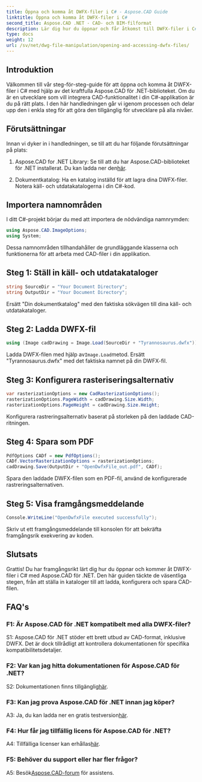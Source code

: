 ```yaml
---
title: Öppna och komma åt DWFX-filer i C# - Aspose.CAD Guide
linktitle: Öppna och komma åt DWFX-filer i C#
second_title: Aspose.CAD .NET - CAD- och BIM-filformat
description: Lär dig hur du öppnar och får åtkomst till DWFX-filer i C# med Aspose.CAD för .NET. Steg-för-steg-guide för sömlös integration i dina applikationer.
type: docs
weight: 12
url: /sv/net/dwg-file-manipulation/opening-and-accessing-dwfx-files/
---
```

## Introduktion

Välkommen till vår steg-för-steg-guide för att öppna och komma åt DWFX-filer i C# med hjälp av det kraftfulla Aspose.CAD för .NET-biblioteket. Om du är en utvecklare som vill integrera CAD-funktionalitet i din C#-applikation är du på rätt plats. I den här handledningen går vi igenom processen och delar upp den i enkla steg för att göra den tillgänglig för utvecklare på alla nivåer.

## Förutsättningar

Innan vi dyker in i handledningen, se till att du har följande förutsättningar på plats:

1.  Aspose.CAD for .NET Library: Se till att du har Aspose.CAD-biblioteket för .NET installerat. Du kan ladda ner den[här](https://releases.aspose.com/cad/net/).

2. Dokumentkatalog: Ha en katalog inställd för att lagra dina DWFX-filer. Notera käll- och utdatakatalogerna i din C#-kod.

## Importera namnområden

I ditt C#-projekt börjar du med att importera de nödvändiga namnrymden:

```csharp
using Aspose.CAD.ImageOptions;
using System;
```

Dessa namnområden tillhandahåller de grundläggande klasserna och funktionerna för att arbeta med CAD-filer i din applikation.

## Steg 1: Ställ in käll- och utdatakataloger

```csharp
string SourceDir = "Your Document Directory";
string OutputDir = "Your Document Directory";
```

Ersätt "Din dokumentkatalog" med den faktiska sökvägen till dina käll- och utdatakataloger.

## Steg 2: Ladda DWFX-fil

```csharp
using (Image cadDrawing = Image.Load(SourceDir + "Tyrannosaurus.dwfx"))
```

 Ladda DWFX-filen med hjälp av`Image.Load`metod. Ersätt "Tyrannosaurus.dwfx" med det faktiska namnet på din DWFX-fil.

## Steg 3: Konfigurera rasteriseringsalternativ

```csharp
var rasterizationOptions = new CadRasterizationOptions();
rasterizationOptions.PageWidth = cadDrawing.Size.Width;
rasterizationOptions.PageHeight = cadDrawing.Size.Height;
```

Konfigurera rastreringsalternativ baserat på storleken på den laddade CAD-ritningen.

## Steg 4: Spara som PDF

```csharp
PdfOptions CADf = new PdfOptions();
CADf.VectorRasterizationOptions = rasterizationOptions;
cadDrawing.Save(OutputDir + "OpenDwfxFile_out.pdf", CADf);
```

Spara den laddade DWFX-filen som en PDF-fil, använd de konfigurerade rastreringsalternativen.

## Steg 5: Visa framgångsmeddelande

```csharp
Console.WriteLine("OpenDwfxFile executed successfully");
```

Skriv ut ett framgångsmeddelande till konsolen för att bekräfta framgångsrik exekvering av koden.

## Slutsats

Grattis! Du har framgångsrikt lärt dig hur du öppnar och kommer åt DWFX-filer i C# med Aspose.CAD för .NET. Den här guiden täckte de väsentliga stegen, från att ställa in kataloger till att ladda, konfigurera och spara CAD-filen.

## FAQ's

### F1: Är Aspose.CAD för .NET kompatibelt med alla DWFX-filer?

S1: Aspose.CAD för .NET stöder ett brett utbud av CAD-format, inklusive DWFX. Det är dock tillrådligt att kontrollera dokumentationen för specifika kompatibilitetsdetaljer.

### F2: Var kan jag hitta dokumentationen för Aspose.CAD för .NET?

 S2: Dokumentationen finns tillgänglig[här](https://reference.aspose.com/cad/net/).

### F3: Kan jag prova Aspose.CAD för .NET innan jag köper?

 A3: Ja, du kan ladda ner en gratis testversion[här](https://releases.aspose.com/).

### F4: Hur får jag tillfällig licens för Aspose.CAD för .NET?

 A4: Tillfälliga licenser kan erhållas[här](https://purchase.aspose.com/temporary-license/).

### F5: Behöver du support eller har fler frågor?

 A5: Besök[Aspose.CAD-forum](https://forum.aspose.com/c/cad/19) för assistens.
